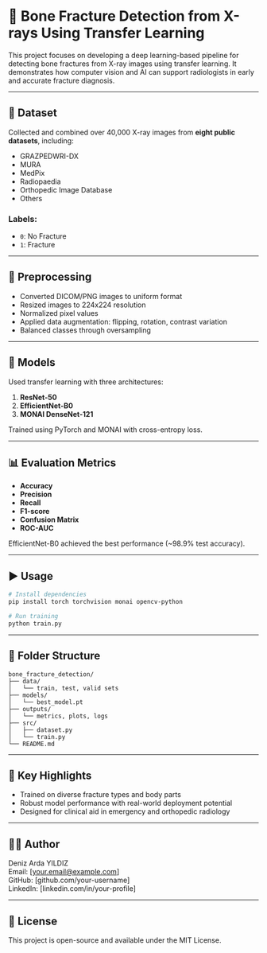 # 🦴 Bone Fracture Detection from X-rays Using Transfer Learning

This project focuses on developing a deep learning-based pipeline for detecting bone fractures from X-ray images using transfer learning. It demonstrates how computer vision and AI can support radiologists in early and accurate fracture diagnosis.

---

## 📁 Dataset

Collected and combined over 40,000 X-ray images from **eight public datasets**, including:

- GRAZPEDWRI-DX
- MURA
- MedPix
- Radiopaedia
- Orthopedic Image Database
- Others

### Labels:
- `0`: No Fracture  
- `1`: Fracture

---

## 🧪 Preprocessing

- Converted DICOM/PNG images to uniform format
- Resized images to 224x224 resolution
- Normalized pixel values
- Applied data augmentation: flipping, rotation, contrast variation
- Balanced classes through oversampling

---

## 🧠 Models

Used transfer learning with three architectures:

1. **ResNet-50**  
2. **EfficientNet-B0**  
3. **MONAI DenseNet-121**

Trained using PyTorch and MONAI with cross-entropy loss.

---

## 📊 Evaluation Metrics

- **Accuracy**
- **Precision**
- **Recall**
- **F1-score**
- **Confusion Matrix**
- **ROC-AUC**

EfficientNet-B0 achieved the best performance (~98.9% test accuracy).

---

## ▶️ Usage

```bash
# Install dependencies
pip install torch torchvision monai opencv-python

# Run training
python train.py
```

---

## 📂 Folder Structure

```
bone_fracture_detection/
├── data/
│   └── train, test, valid sets
├── models/
│   └── best_model.pt
├── outputs/
│   └── metrics, plots, logs
├── src/
│   ├── dataset.py
│   └── train.py
└── README.md
```

---

## 📌 Key Highlights

- Trained on diverse fracture types and body parts
- Robust model performance with real-world deployment potential
- Designed for clinical aid in emergency and orthopedic radiology

---

## 👨‍💻 Author

Deniz Arda YILDIZ  
Email: [your.email@example.com]  
GitHub: [github.com/your-username]  
LinkedIn: [linkedin.com/in/your-profile]

---

## 📝 License

This project is open-source and available under the MIT License.
